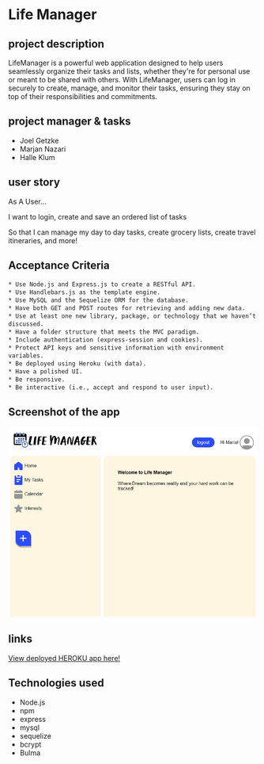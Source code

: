 # Life Manager

## project description
LifeManager is a powerful web application designed to help users seamlessly organize their tasks and lists, whether they're for personal use or meant to be shared with others. With LifeManager, users can log in securely to create, manage, and monitor their tasks, ensuring they stay on top of their responsibilities and commitments.
## project manager & tasks
- Joel Getzke
- Marjan Nazari
- Halle Klum
## user story
 As A User…

I want to login, create and save an ordered list of tasks

So that I can manage my day to day tasks, create grocery lists, create travel itineraries, and more!

## Acceptance Criteria
```
* Use Node.js and Express.js to create a RESTful API.
* Use Handlebars.js as the template engine.
* Use MySQL and the Sequelize ORM for the database.
* Have both GET and POST routes for retrieving and adding new data.
* Use at least one new library, package, or technology that we haven’t discussed.
* Have a folder structure that meets the MVC paradigm.
* Include authentication (express-session and cookies).
* Protect API keys and sensitive information with environment variables.
* Be deployed using Heroku (with data).
* Have a polished UI.
* Be responsive.
* Be interactive (i.e., accept and respond to user input).
```
## Screenshot of the app
![ScreenShots of the app.](./public/images/screenshot.jpg)

## links
[View deployed HEROKU app here!](https://glacial-thicket-95359-563f8150aea7.herokuapp.com/login/)



## Technologies used
- Node.js
- npm
- express
- mysql
- sequelize
- bcrypt 
- Bulma

